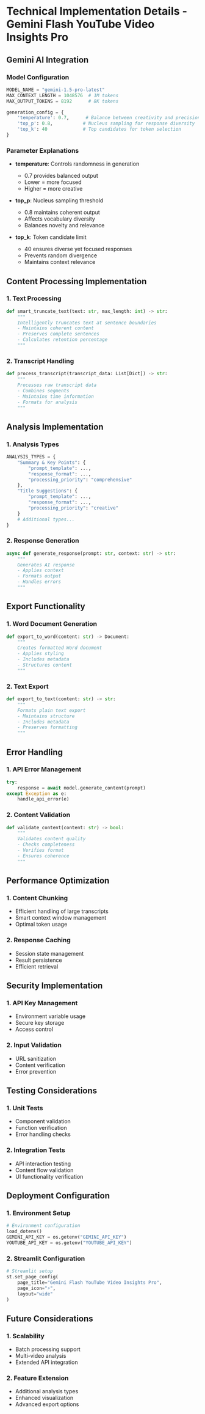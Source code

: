 # Technical Implementation Details - Gemini Flash YouTube Video Insights Pro

## Gemini AI Integration

### Model Configuration
```python
MODEL_NAME = "gemini-1.5-pro-latest"
MAX_CONTEXT_LENGTH = 1048576  # 1M tokens
MAX_OUTPUT_TOKENS = 8192      # 8K tokens

generation_config = {
    'temperature': 0.7,      # Balance between creativity and precision
    'top_p': 0.8,           # Nucleus sampling for response diversity
    'top_k': 40             # Top candidates for token selection
}
```

### Parameter Explanations
- **temperature**: Controls randomness in generation
  - 0.7 provides balanced output
  - Lower = more focused
  - Higher = more creative

- **top_p**: Nucleus sampling threshold
  - 0.8 maintains coherent output
  - Affects vocabulary diversity
  - Balances novelty and relevance

- **top_k**: Token candidate limit
  - 40 ensures diverse yet focused responses
  - Prevents random divergence
  - Maintains context relevance

## Content Processing Implementation

### 1. Text Processing
```python
def smart_truncate_text(text: str, max_length: int) -> str:
    """
    Intelligently truncates text at sentence boundaries
    - Maintains coherent content
    - Preserves complete sentences
    - Calculates retention percentage
    """
```

### 2. Transcript Handling
```python
def process_transcript(transcript_data: List[Dict]) -> str:
    """
    Processes raw transcript data
    - Combines segments
    - Maintains time information
    - Formats for analysis
    """
```

## Analysis Implementation

### 1. Analysis Types
```python
ANALYSIS_TYPES = {
    "Summary & Key Points": {
        "prompt_template": ...,
        "response_format": ...,
        "processing_priority": "comprehensive"
    },
    "Title Suggestions": {
        "prompt_template": ...,
        "response_format": ...,
        "processing_priority": "creative"
    }
    # Additional types...
}
```

### 2. Response Generation
```python
async def generate_response(prompt: str, context: str) -> str:
    """
    Generates AI response
    - Applies context
    - Formats output
    - Handles errors
    """
```

## Export Functionality

### 1. Word Document Generation
```python
def export_to_word(content: str) -> Document:
    """
    Creates formatted Word document
    - Applies styling
    - Includes metadata
    - Structures content
    """
```

### 2. Text Export
```python
def export_to_text(content: str) -> str:
    """
    Formats plain text export
    - Maintains structure
    - Includes metadata
    - Preserves formatting
    """
```

## Error Handling

### 1. API Error Management
```python
try:
    response = await model.generate_content(prompt)
except Exception as e:
    handle_api_error(e)
```

### 2. Content Validation
```python
def validate_content(content: str) -> bool:
    """
    Validates content quality
    - Checks completeness
    - Verifies format
    - Ensures coherence
    """
```

## Performance Optimization

### 1. Content Chunking
- Efficient handling of large transcripts
- Smart context window management
- Optimal token usage

### 2. Response Caching
- Session state management
- Result persistence
- Efficient retrieval

## Security Implementation

### 1. API Key Management
- Environment variable usage
- Secure key storage
- Access control

### 2. Input Validation
- URL sanitization
- Content verification
- Error prevention

## Testing Considerations

### 1. Unit Tests
- Component validation
- Function verification
- Error handling checks

### 2. Integration Tests
- API interaction testing
- Content flow validation
- UI functionality verification

## Deployment Configuration

### 1. Environment Setup
```python
# Environment configuration
load_dotenv()
GEMINI_API_KEY = os.getenv("GEMINI_API_KEY")
YOUTUBE_API_KEY = os.getenv("YOUTUBE_API_KEY")
```

### 2. Streamlit Configuration
```python
# Streamlit setup
st.set_page_config(
    page_title="Gemini Flash YouTube Video Insights Pro",
    page_icon="⚡",
    layout="wide"
)
```

## Future Considerations

### 1. Scalability
- Batch processing support
- Multi-video analysis
- Extended API integration

### 2. Feature Extension
- Additional analysis types
- Enhanced visualization
- Advanced export options